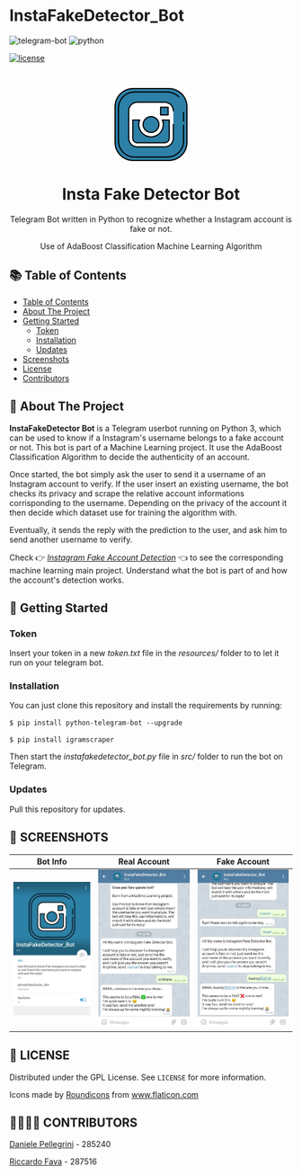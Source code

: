 # InstaFakeDetector_Bot
<!-- PROJECT LOGO -->
  
  ![telegram-bot](https://img.shields.io/static/v1?label=Telegram.Bot&message=InstaFakeDetector_Bot&color=blue)
  ![python](https://img.shields.io/static/v1?label=python&message=3.7&color=yellow)

  [![license](https://img.shields.io/static/v1?label=License&message=GPL&color=green)](https://github.com/danielepelleg/InstaFakeDetector_Bot/blob/master/LICENSE)
  
  <br />
    <p align="center">
  <a href="https://github.com/danielepelleg/InstaFakeDetector_Bot">
    <img src="resources/instagram.png" alt="Logo" width="130" height="130">
  </a>
  <h1 align="center">Insta Fake Detector Bot</h1>
  <p align="center">
    Telegram Bot written in Python to recognize whether a Instagram account is fake or not.
  </p>
  <p align="center">
    Use of AdaBoost Classification Machine Learning Algorithm
  </p>
  
  <!-- TABLE OF CONTENTS -->
  ## 📚 Table of Contents
  
  - [Table of Contents](#📚-table-of-contents)
  - [About The Project](#🤖-about-the-project)
  - [Getting Started](#🔨-getting-started)
    - [Token](#token)
    - [Installation](#installation) 
    - [Updates](#updates)
  - [Screenshots](#📱-screenshots)
  - [License](#🔑-license)
  - [Contributors](#👨‍🎓👨‍🎓-contributors)
   
   <!-- ABOUT THE PROJECT -->
   ## 🤖 About The Project
   **InstaFakeDetector Bot** is a Telegram userbot running on Python 3, which can be used to know if a Instagram's username 
   belongs to a fake account or not. This bot is part of a Machine Learning project. It use the AdaBoost Classification Algorithm
   to decide the authenticity of an account. 

   Once started, the bot simply ask the user to send it a username of an Instagram account to verify. If the user insert an existing username, the bot checks its privacy and scrape the relative account informations corrisponding to the username. Depending on the privacy of the account it then decide which dataset use for training the algorithm with.

   Eventually, it sends the reply with the prediction to the user, and ask him to send another username to verify.

   Check 👉 [_Instagram Fake Account Detection_] 👈 to see the corresponding machine learning main project. Understand
   what the bot is part of and how the account's detection works.
   
   <!-- GETTING STARTED -->
   ## 🔨 Getting Started
   
   ### Token
   Insert your token in a new _token.txt_ file in the _resources/_ folder to to let it run on your telegram bot.

   ### Installation
   You can just clone this repository and install the requirements by running:
   ```
   $ pip install python-telegram-bot --upgrade
   ```
   ```
   $ pip install igramscraper
   ```
   Then start the _instafakedetector_bot.py_ file in _src/_ folder to run the bot on Telegram. 
   
   ### Updates
   Pull this repository for updates.

   <!-- SCREENSHOTS -->
   ## 📱 SCREENSHOTS
   Bot Info             |  Real Account             |  Fake Account
   :-------------------------:|:-------------------------:|:-------------------------:
   <img src="resources/screenshots/screen1.png" alt="botPage">  |  <img src="resources/screenshots/screen2.png" alt="screen2">  |  <img src="resources/screenshots/screen3.png" alt="screen3">
   
   <!-- LICENSE -->
   ## 🔑 LICENSE
   Distributed under the GPL License. See `LICENSE` for more information.
   
   Icons made by <a href="https://www.flaticon.com/authors/roundicons" title="Roundicons">Roundicons</a> from <a href="https://www.flaticon.com/" title="Flaticon"> www.flaticon.com</a>
   
   <!-- CONTRIBUTORS -->
   ## 👨‍🎓👨‍🎓 CONTRIBUTORS
   [Daniele Pellegrini](https://github.com/danielepelleg) - 285240
   
   [Riccardo Fava](https://github.com/BeleRicks11) - 287516

   <!------ ------->
   [_Instagram Fake Account Detection_]: https://github.com/BeleRicks11/Instagram_Fake_Account_Detectio